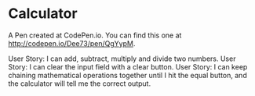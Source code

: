 # Calculator
A Pen created at CodePen.io. You can find this one at http://codepen.io/Dee73/pen/QgYypM.

 User Story: I can add, subtract, multiply and divide two numbers.
User Story: I can clear the input field with a clear button.
User Story: I can keep chaining mathematical operations together until I hit the equal button, and the calculator will tell me the correct output.
